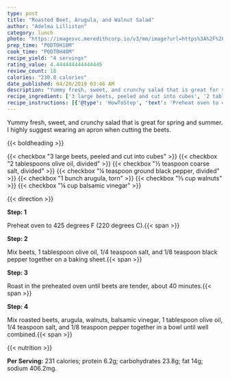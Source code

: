 ```yaml
---
type: post
title: "Roasted Beet, Arugula, and Walnut Salad"
author: "Adelma Lilliston"
category: lunch
photo: "https://imagesvc.meredithcorp.io/v3/mm/image?url=https%3A%2F%2Fimages.media-allrecipes.com%2Fuserphotos%2F2474916.jpg"
prep_time: "P0DT0H10M"
cook_time: "P0DT0H40M"
recipe_yield: "4 servings"
rating_value: 4.444444444444445
review_count: 18
calories: "230.8 calories"
date_published: 04/20/2019 03:46 AM
description: "Yummy fresh, sweet, and crunchy salad that is great for spring and summer. I highly suggest wearing an apron when cutting the beets."
recipe_ingredient: ['3 large beets, peeled and cut into cubes', '2 tablespoons olive oil, divided', '½ teaspoon coarse salt, divided', '¼ teaspoon ground black pepper, divided', '1 bunch arugula, torn', '⅓ cup walnuts', '¼ cup balsamic vinegar']
recipe_instructions: [{'@type': 'HowToStep', 'text': 'Preheat oven to 425 degrees F (220 degrees C).\n'}, {'@type': 'HowToStep', 'text': 'Mix beets, 1 tablespoon olive oil, 1/4 teaspoon salt, and 1/8 teaspoon black pepper together on a baking sheet.\n'}, {'@type': 'HowToStep', 'text': 'Roast in the preheated oven until beets are tender, about 40 minutes.\n'}, {'@type': 'HowToStep', 'text': 'Mix roasted beets, arugula, walnuts, balsamic vinegar, 1 tablespoon olive oil, 1/4 teaspoon salt, and 1/8 teaspoon pepper together in a bowl until well combined.\n'}]
---
```


Yummy fresh, sweet, and crunchy salad that is great for spring and summer. I highly suggest wearing an apron when cutting the beets. 

{{< boldheading >}}

{{< checkbox "3 large beets, peeled and cut into cubes" >}}
{{< checkbox "2 tablespoons olive oil, divided" >}}
{{< checkbox "½ teaspoon coarse salt, divided" >}}
{{< checkbox "¼ teaspoon ground black pepper, divided" >}}
{{< checkbox "1 bunch arugula, torn" >}}
{{< checkbox "⅓ cup walnuts" >}}
{{< checkbox "¼ cup balsamic vinegar" >}}


{{< direction >}}

**Step: 1**

Preheat oven to 425 degrees F (220 degrees C).{{< span >}}

**Step: 2**

Mix beets, 1 tablespoon olive oil, 1/4 teaspoon salt, and 1/8 teaspoon black pepper together on a baking sheet.{{< span >}}

**Step: 3**

Roast in the preheated oven until beets are tender, about 40 minutes.{{< span >}}

**Step: 4**

Mix roasted beets, arugula, walnuts, balsamic vinegar, 1 tablespoon olive oil, 1/4 teaspoon salt, and 1/8 teaspoon pepper together in a bowl until well combined.{{< span >}}

{{< nutrition >}}

**Per Serving:** 231 calories; protein 6.2g; carbohydrates 23.8g; fat 14g; sodium 406.2mg.